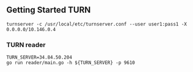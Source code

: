 ## Getting Started TURN

`turnserver -c /usr/local/etc/turnserver.conf --user user1:pass1 -X 0.0.0.0/10.146.0.4`

### TURN reader

```
TURN_SERVER=34.84.50.204
go run reader/main.go -h ${TURN_SERVER} -p 9610
```
